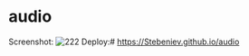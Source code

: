 # audio
Screenshot: ![222](https://github.com/user-attachments/assets/b7650f7a-a621-46dd-8bd5-c399080531a6)
Deploy:# https://Stebeniev.github.io/audio
